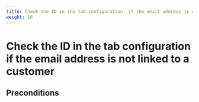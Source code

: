 ```yaml
---
title: Check the ID in the tab configuration  if the email address is not linked to a customer
weight: 16
---
```


# Check the ID in the tab configuration  if the email address is not linked to a customer

## Preconditions


